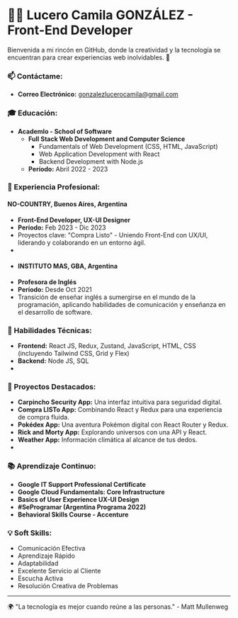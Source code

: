 # 👩‍💻 Lucero Camila GONZÁLEZ - Front-End Developer 

Bienvenida a mi rincón en GitHub, donde la creatividad y la tecnología se encuentran para crear experiencias web inolvidables. 🚀

### 📫 Contáctame:
- **Correo Electrónico:** gonzalezlucerocamila@gmail.com

### 🎓 Educación:
- **Academlo - School of Software**
  - **Full Stack Web Development and Computer Science**
    - Fundamentals of Web Development (CSS, HTML, JavaScript)
    - Web Application Development with React
    - Backend Development with Node.js
  - **Período:** Abril 2022 - 2023

### 💼 Experiencia Profesional:
#### NO-COUNTRY, Buenos Aires, Argentina
- **Front-End Developer, UX-UI Designer**
- **Período:** Feb 2023 - Dic 2023
- Proyectos clave: "Compra Listo" - Uniendo Front-End con UX/UI, liderando y colaborando en un entorno ágil.
- 
- #### INSTITUTO MAS, GBA, Argentina
- **Profesora de Inglés**
- **Período:** Desde Oct 2021
- Transición de enseñar inglés a sumergirse en el mundo de la programación, aplicando habilidades de comunicación y enseñanza en el desarrollo de software.

### 🌟 Habilidades Técnicas:
- **Frontend:** React JS, Redux, Zustand, JavaScript, HTML, CSS (incluyendo Tailwind CSS, Grid y Flex)
- **Backend:** Node JS, SQL
- 
### 🚀 Proyectos Destacados:
- **Carpincho Security App:** Una interfaz intuitiva para seguridad digital.
- **Compra LISTo App:** Combinando React y Redux para una experiencia de compra fluida.
- **Pokédex App:** Una aventura Pokémon digital con React Router y Redux.
- **Rick and Morty App:** Explorando universos con una API y React.
- **Weather App:** Información climática al alcance de tus dedos.
- 
### 📚 Aprendizaje Continuo:
- **Google IT Support Professional Certificate**
- **Google Cloud Fundamentals: Core Infrastructure**
- **Basics of User Experience UX-UI Design**
- **#SeProgramar (Argentina Programa 2022)**
- **Behavioral Skills Course - Accenture**



### 💡 Soft Skills:
- Comunicación Efectiva
- Aprendizaje Rápido
- Adaptabilidad
- Excelente Servicio al Cliente
- Escucha Activa
- Resolución Creativa de Problemas

---

🌍 "La tecnología es mejor cuando reúne a las personas." - Matt Mullenweg

